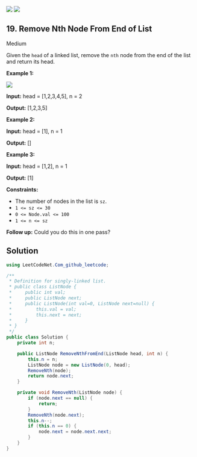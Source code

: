[![](https://img.shields.io/github/stars/LeetCode-in-Net/LeetCode-in-Net?label=Stars&style=flat-square)](https://github.com/LeetCode-in-Net/LeetCode-in-Net)
[![](https://img.shields.io/github/forks/LeetCode-in-Net/LeetCode-in-Net?label=Fork%20me%20on%20GitHub%20&style=flat-square)](https://github.com/LeetCode-in-Net/LeetCode-in-Net/fork)

## 19\. Remove Nth Node From End of List

Medium

Given the `head` of a linked list, remove the `nth` node from the end of the list and return its head.

**Example 1:**

![](https://assets.leetcode.com/uploads/2020/10/03/remove_ex1.jpg)

**Input:** head = [1,2,3,4,5], n = 2

**Output:** [1,2,3,5] 

**Example 2:**

**Input:** head = [1], n = 1

**Output:** [] 

**Example 3:**

**Input:** head = [1,2], n = 1

**Output:** [1] 

**Constraints:**

*   The number of nodes in the list is `sz`.
*   `1 <= sz <= 30`
*   `0 <= Node.val <= 100`
*   `1 <= n <= sz`

**Follow up:** Could you do this in one pass?

## Solution

```csharp
using LeetCodeNet.Com_github_leetcode;

/**
 * Definition for singly-linked list.
 * public class ListNode {
 *     public int val;
 *     public ListNode next;
 *     public ListNode(int val=0, ListNode next=null) {
 *         this.val = val;
 *         this.next = next;
 *     }
 * }
 */
public class Solution {
    private int n;

    public ListNode RemoveNthFromEnd(ListNode head, int n) {
        this.n = n;
        ListNode node = new ListNode(0, head);
        RemoveNth(node);
        return node.next;
    }

    private void RemoveNth(ListNode node) {
        if (node.next == null) {
            return;
        }
        RemoveNth(node.next);
        this.n--;
        if (this.n == 0) {
            node.next = node.next.next;
        }
    }
}
```